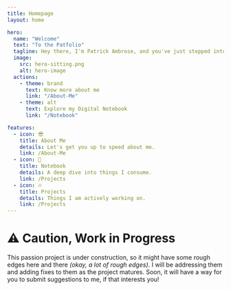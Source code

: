 ```yaml
---
title: Homepage
layout: home

hero:
  name: "Welcome"
  text: "To the Patfolio"
  tagline: Hey there, I'm Patrick Ambrose, and you've just stepped into my digital realm—a platform where I share my personal journey, interests, and acquired knowledge.
  image:
    src: hero-sitting.png
    alt: hero-image
  actions:
    - theme: brand
      text: Know more about me
      link: "/About-Me"
    - theme: alt
      text: Explore my Digital Notebook
      link: "/Notebook"

features:
  - icon: 😎
    title: About Me
    details: Let's get you up to speed about me.
    link: /About-Me
  - icon: 📝
    title: Notebook
    details: A deep dive into things I consume.
    link: /Projects
  - icon: 🔥
    title: Projects
    details: Things I am actively working on.
    link: /Projects
---
```


<!-- Custom home layout -->
<div class="custom-layout">
  <h1>⚠️ Caution, Work in Progress</h1>
  <p>This passion project is under construction, so it might have some rough edges here and there <em>(okay, a lot of rough edges)</em>. I will be addressing them and adding fixes to them as the project matures. Soon, it will have a way for you to submit suggestions to me, if that interests you!</p>
</div>

<!-- <div class="index-section">
  <h2>Alright, let's get get you up to speed</h2>

  Lorem ipsum dolor sit amet, consectetur adipiscing elit. Sed ac volutpat nunc, eget varius nisl. Nullam at libero ac justo tincidunt tincidunt. Sed in suscipit mi. In hac habitasse platea dictumst. Duis sit amet urna in libero bibendum eleifend et non tellus. Sed gravida purus et orci vehicula, nec congue odio volutpat.

  Pellentesque vel ex ut nisl dictum tincidunt vel non arcu. Nunc sit amet velit at purus fringilla aliquam. Ut varius congue dui, id lacinia sapien mattis nec. Sed gravida sollicitudin magna, vel laoreet elit consequat non. In dignissim auctor risus, et ultricies orci hendrerit non. Nam ut justo in neque commodo suscipit.

  Fusce facilisis, lectus et commodo bibendum, tellus nunc varius metus, eu cursus tellus nulla in quam. Nullam faucibus ante eu quam consectetur, eu cursus libero suscipit. Nam in rhoncus ex, vel rhoncus lorem. Vivamus egestas nisl eu fringilla malesuada. Proin et nulla nec massa cursus suscipit et eget nisi.

  <div class="index-cols">
    <p>Vestibulum varius ipsum quis ex pharetra, sit amet suscipit nulla hendrerit. Aenean elementum diam nec tristique tempus. Integer vel lacinia purus. Vivamus eu tortor quis turpis commodo dictum. Aenean vel dapibus augue. Duis id ipsum eget enim commodo faucibus ac a odio. Aliquam a eros in nulla condimentum cursus.</p>
    <img src="https://images.pexels.com/photos/14894269/pexels-photo-14894269.jpeg" alt="Alt Text">
  </div>